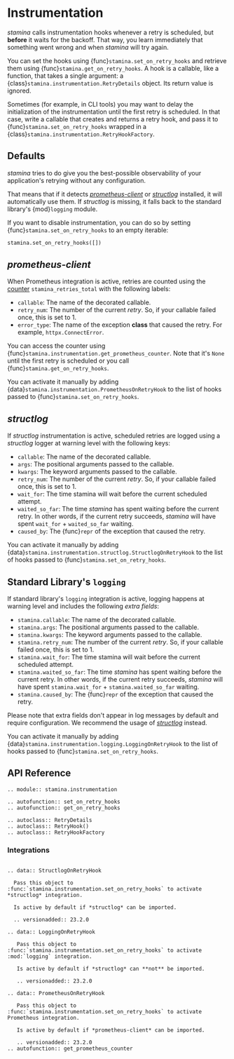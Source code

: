 # Instrumentation

*stamina* calls instrumentation hooks whenever a retry is scheduled, but **before** it waits for the backoff.
That way, you learn immediately that something went wrong and when *stamina* will try again.

You can set the hooks using {func}`stamina.set_on_retry_hooks` and retrieve them using {func}`stamina.get_on_retry_hooks`.
A hook is a callable, like a function, that takes a single argument: a {class}`stamina.instrumentation.RetryDetails` object.
Its return value is ignored.

Sometimes (for example, in CLI tools) you may want to delay the initialization of the instrumentation until the first retry is scheduled.
In that case, write a callable that creates and returns a retry hook, and pass it to {func}`stamina.set_on_retry_hooks` wrapped in a {class}`stamina.instrumentation.RetryHookFactory`.


## Defaults

*stamina* tries to do give you the best-possible observability of your application's retrying without any configuration.

That means that if it detects [*prometheus-client*](https://github.com/prometheus/client_python) or [*structlog*] installed, it will automatically use them.
If *structlog* is missing, it falls back to the standard library's {mod}`logging` module.

If you want to disable instrumentation, you can do so by setting {func}`stamina.set_on_retry_hooks` to an empty iterable:

```python
stamina.set_on_retry_hooks([])
```


## *prometheus-client*

When Prometheus integration is active, retries are counted using the [counter](https://prometheus.io/docs/concepts/metric_types/#counter) `stamina_retries_total` with the following labels:

- `callable`: The name of the decorated callable.
- `retry_num`: The number of the current *retry*.
  So, if your callable failed once, this is set to 1.
- `error_type`: The name of the exception **class** that caused the retry.
  For example, `httpx.ConnectError`.

You can access the counter using {func}`stamina.instrumentation.get_prometheus_counter`.
Note that it's `None` until the first retry is scheduled or you call {func}`stamina.get_on_retry_hooks`.

You can activate it manually by adding {data}`stamina.instrumentation.PrometheusOnRetryHook` to the list of hooks passed to {func}`stamina.set_on_retry_hooks`.


## *structlog*

If *structlog* instrumentation is active, scheduled retries are logged using a *structlog* logger at warning level with the following keys:

- `callable`: The name of the decorated callable.
- `args`: The positional arguments passed to the callable.
- `kwargs`: The keyword arguments passed to the callable.
- `retry_num`: The number of the current *retry*.
  So, if your callable failed once, this is set to 1.
- `wait_for`: The time stamina will wait before the current scheduled attempt.
- `waited_so_far`: The time *stamina* has spent waiting before the current retry.
  In other words, if the current retry succeeds, *stamina* will have spent `wait_for` + `waited_so_far` waiting.
- `caused_by`: The {func}`repr` of the exception that caused the retry.

You can activate it manually by adding {data}`stamina.instrumentation.structlog.StructlogOnRetryHook` to the list of hooks passed to {func}`stamina.set_on_retry_hooks`.


## Standard Library's `logging`

If standard library's `logging` integration is active, logging happens at warning level and includes the following *extra fields*:

- `stamina.callable`: The name of the decorated callable.
- `stamina.args`: The positional arguments passed to the callable.
- `stamina.kwargs`: The keyword arguments passed to the callable.
- `stamina.retry_num`: The number of the current *retry*.
  So, if your callable failed once, this is set to 1.
- `stamina.wait_for`: The time stamina will wait before the current scheduled attempt.
- `stamina.waited_so_far`: The time *stamina* has spent waiting before the current retry.
  In other words, if the current retry succeeds, *stamina* will have spent `stamina.wait_for` + `stamina.waited_so_far` waiting.
- `stamina.caused_by`: The {func}`repr` of the exception that caused the retry.

Please note that extra fields don't appear in log messages by default and require configuration.
We recommend the usage of [*structlog*] instead.

You can activate it manually by adding {data}`stamina.instrumentation.logging.LoggingOnRetryHook` to the list of hooks passed to {func}`stamina.set_on_retry_hooks`.


[*structlog*]: https://www.structlog.org/


## API Reference

```{eval-rst}
.. module:: stamina.instrumentation

.. autofunction:: set_on_retry_hooks
.. autofunction:: get_on_retry_hooks

.. autoclass:: RetryDetails
.. autoclass:: RetryHook()
.. autoclass:: RetryHookFactory
```

### Integrations

```{eval-rst}

.. data:: StructlogOnRetryHook

  Pass this object to :func:`stamina.instrumentation.set_on_retry_hooks` to activate *structlog* integration.

  Is active by default if *structlog* can be imported.

  .. versionadded:: 23.2.0

.. data:: LoggingOnRetryHook

   Pass this object to :func:`stamina.instrumentation.set_on_retry_hooks` to activate :mod:`logging` integration.

   Is active by default if *structlog* can **not** be imported.

   .. versionadded:: 23.2.0

.. data:: PrometheusOnRetryHook

   Pass this object to :func:`stamina.instrumentation.set_on_retry_hooks` to activate Prometheus integration.

   Is active by default if *prometheus-client* can be imported.

   .. versionadded:: 23.2.0
.. autofunction:: get_prometheus_counter
```
